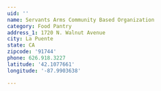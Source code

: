 ```yaml
---
uid: ''
name: Servants Arms Community Based Organization
category: Food Pantry
address_1: 1720 N. Walnut Avenue
city: La Puente
state: CA
zipcode: '91744'
phone: 626.918.3227
latitude: '42.1077661'
longitude: '-87.9903638'

---
```

